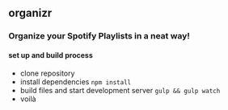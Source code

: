 ## organizr
### Organize your Spotify Playlists in a neat way!

#### set up and build process
- clone repository
- install dependencies `npm install`
- build files and start development server `gulp && gulp watch`
- voilà
